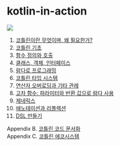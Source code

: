 # kotlin-in-action

![](https://images.manning.com/264/352/resize/book/3/9458a37-9793-4e67-a23f-585da31dff55/Jemerov-Kotlin-HI.png)

1. [코틀린이란 무엇이며, 왜 필요한가?](https://zippy-bobolink-d14.notion.site/1-e2a2dc28a7c0427b8720222261e6b812)
2. [코틀린 기초](https://zippy-bobolink-d14.notion.site/2-f6964f7576e1493c976a72a674bcb023)
3. [함수 정의와 호출](https://www.notion.so/3-6a2eb435e43d4a6493a448cbd040946e)
4. [클래스, 객체, 인터페이스](https://zippy-bobolink-d14.notion.site/4-46629c7ce99d416394d7c7a8fe505d8a)
5. [람다로 프로그래밍](https://zippy-bobolink-d14.notion.site/5-79aa222d06fa467db9b0849df544950d)
6. [코틀린 타입 시스템](https://zippy-bobolink-d14.notion.site/6-69cb8abd3f0b415a8a661289196d442a)
7. [연산자 오버로딩과 기타 관례](https://zippy-bobolink-d14.notion.site/7-38fdeade41604937afadc0c7c603409c)
8. [고차 함수: 파라미터와 반환 값으로 람다 사용](https://zippy-bobolink-d14.notion.site/8-fcb81dd2d32242d68ce9391183e1fffb)
9. [제네릭스](https://zippy-bobolink-d14.notion.site/9-9bd9f691686244fb8ecc91689a433acb)
10. [애노테이션과 리플렉션](https://zippy-bobolink-d14.notion.site/10-9e1cbe65bb654a3eb6d27d3211dca883)
11. [DSL 만들기](https://www.notion.so/11-DSL-bf7f01eafbe7483888ce722aa9d56818?pvs=4)

Appendix B. [코틀린 코드 문서화](https://www.notion.so/B-da6ebf9bd3f144d1b9f9e4dde40cdefb?pvs=4)<br>
Appendix C. [코틀린 에코시스템](https://www.notion.so/C-227177887aac484f8f8e62910c21b784?pvs=4)

